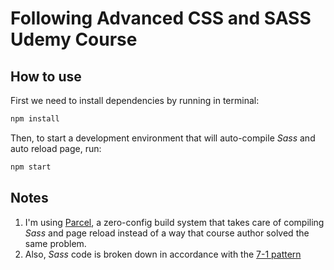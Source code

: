 # Following Advanced CSS and SASS Udemy Course

## How to use

First we need to install dependencies by running in terminal:

```bash
npm install
```

Then, to start a development environment that will auto-compile _Sass_ and auto reload page, run:

```bash
npm start
```

## Notes

1. I'm using [Parcel](https://parceljs.org/), a zero-config build system that takes care of compiling _Sass_ and page reload instead of a way that course author solved the same problem.
2. Also, _Sass_ code is broken down in accordance with the [7-1 pattern](https://sass-guidelin.es/#the-7-1-pattern)
